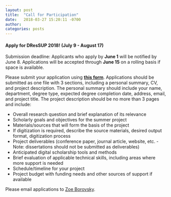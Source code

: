 ```yaml
---
layout: post
title:  "Call for Participation"
date:   2018-03-27 15:20:11 -0700
author: 
categories: posts
---
```

#### Apply for DResSUP 2018! (July 9 - August 17) 

Submission deadline: Applicants who apply by **June 1** will be notified by June 8. Applications will be accepted through **June 15** on a rolling basis if space is available. 

Please submit your application using **[this form](http://dressup.library.ucla.edu/images/DRSP_application_2018.pdf)**. Applications should be submitted as one file with 3 sections, including a personal summary, CV, and project description. The personal summary should include your name, department, degree type, expected degree completion date, address, email, and project title. The project description should be no more than 3 pages and include:

* Overall research question and brief explanation of its relevance
* Scholarly goals and objectives for the summer project
* Materials/sources that will form the basis of the project
* If digitization is required, describe the source materials, desired output format, digitization process
* Project deliverables (conference paper, journal article, website, etc. - Note: dissertations should not be submitted as deliverables)
* Anticipated digital scholarship tools and methods
* Brief evaluation of applicable technical skills, including areas where more support is needed
* Schedule/timeline for your project
* Project budget with funding needs and other sources of support if available

Please email applications to [Zoe Borovsky](mailto:zoe@library.ucla.edu).
